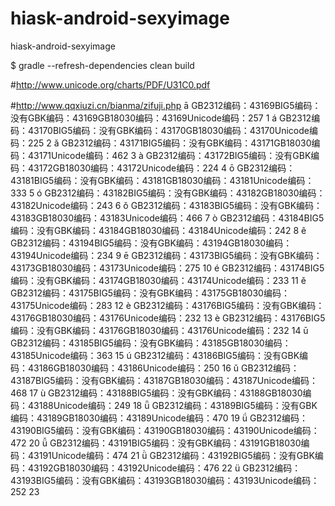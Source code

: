 # hiask-android-sexyimage
hiask-android-sexyimage

$ gradle --refresh-dependencies clean build

#http://www.unicode.org/charts/PDF/U31C0.pdf

#http://www.qqxiuzi.cn/bianma/zifuji.php
ā
GB2312编码：43169BIG5编码：没有GBK编码：43169GB18030编码：43169Unicode编码：257 1
á
GB2312编码：43170BIG5编码：没有GBK编码：43170GB18030编码：43170Unicode编码：225 2
ǎ
GB2312编码：43171BIG5编码：没有GBK编码：43171GB18030编码：43171Unicode编码：462 3
à
GB2312编码：43172BIG5编码：没有GBK编码：43172GB18030编码：43172Unicode编码：224 4
ō
GB2312编码：43181BIG5编码：没有GBK编码：43181GB18030编码：43181Unicode编码：333 5
ó
GB2312编码：43182BIG5编码：没有GBK编码：43182GB18030编码：43182Unicode编码：243 6
ǒ
GB2312编码：43183BIG5编码：没有GBK编码：43183GB18030编码：43183Unicode编码：466 7
ò
GB2312编码：43184BIG5编码：没有GBK编码：43184GB18030编码：43184Unicode编码：242 8
ê
GB2312编码：43194BIG5编码：没有GBK编码：43194GB18030编码：43194Unicode编码：234 9
ē
GB2312编码：43173BIG5编码：没有GBK编码：43173GB18030编码：43173Unicode编码：275 10
é
GB2312编码：43174BIG5编码：没有GBK编码：43174GB18030编码：43174Unicode编码：233 11
ě
GB2312编码：43175BIG5编码：没有GBK编码：43175GB18030编码：43175Unicode编码：283 12
è
GB2312编码：43176BIG5编码：没有GBK编码：43176GB18030编码：43176Unicode编码：232 13
è
GB2312编码：43176BIG5编码：没有GBK编码：43176GB18030编码：43176Unicode编码：232 14
ū
GB2312编码：43185BIG5编码：没有GBK编码：43185GB18030编码：43185Unicode编码：363 15
ú
GB2312编码：43186BIG5编码：没有GBK编码：43186GB18030编码：43186Unicode编码：250 16
ǔ
GB2312编码：43187BIG5编码：没有GBK编码：43187GB18030编码：43187Unicode编码：468 17
ù
GB2312编码：43188BIG5编码：没有GBK编码：43188GB18030编码：43188Unicode编码：249 18
ǖ
GB2312编码：43189BIG5编码：没有GBK编码：43189GB18030编码：43189Unicode编码：470 19
ǘ
GB2312编码：43190BIG5编码：没有GBK编码：43190GB18030编码：43190Unicode编码：472 20
ǚ
GB2312编码：43191BIG5编码：没有GBK编码：43191GB18030编码：43191Unicode编码：474 21
ǜ
GB2312编码：43192BIG5编码：没有GBK编码：43192GB18030编码：43192Unicode编码：476 22
ü
GB2312编码：43193BIG5编码：没有GBK编码：43193GB18030编码：43193Unicode编码：252 23
